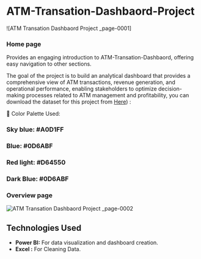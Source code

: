 # ATM-Transation-Dashbaord-Project

![ATM Transation Dashbaord Project _page-0001]

### Home page
Provides an engaging introduction to ATM-Transation-Dashbaord, offering easy navigation to other sections.

 The goal of the project is to build an analytical dashboard that provides a comprehensive view of ATM transactions, revenue generation, and operational performance, enabling stakeholders to optimize decision-making processes related to ATM management and profitability,
you can download the dataset for this project from [Here](https://drive.google.com/drive/folders/1s-sRpKMHHD4TMj0aHuCxiGheaVYbn-3v))
:

🎨 Color Palette Used:

### Sky blue:    #A0D1FF
### Blue:        #0D6ABF
### Red light:   #D64550
### Dark Blue:  #0D6ABF


### Overview page

![ATM Transation Dashbaord Project _page-0002](https://github.com/user-attachments/assets/a62b4dcd-b863-4043-b0b5-c5bc8304b1ff)





## Technologies Used

- **Power BI:** For data visualization and dashboard creation.
- **Excel :**   For Cleaning Data.
